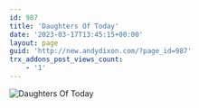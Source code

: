 ```yaml
---
id: 987
title: 'Daughters Of Today'
date: '2023-03-17T13:45:15+00:00'
layout: page
guid: 'http://new.andydixon.com/?page_id=987'
trx_addons_post_views_count:
    - '1'
---
```


![Daughters Of Today](https://i0.wp.com/assets.g8x2.ldn.idrivee2-23.com/posters/Daughters%20Of%20Today%2001.jpg?w=1200&ssl=1 "Daughters Of Today")